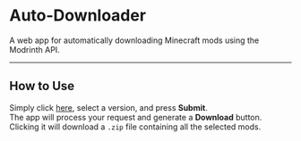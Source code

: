 # Auto-Downloader  
A web app for automatically downloading Minecraft mods using the Modrinth API.

---

## How to Use

Simply click [here](https://mohammedkhalidmc.github.io/Auto-Downloader/), select a version, and press **Submit**.  
The app will process your request and generate a **Download** button.  
Clicking it will download a `.zip` file containing all the selected mods.
